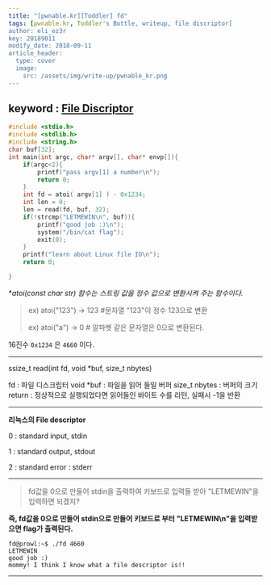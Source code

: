 ```yaml
---
title: "[pwnable.kr][Toddler] fd"
tags: [pwnable.kr, Toddler's Bottle, writeup, file discriptor]
author: eli_ez3r
key: 20189011
modify_date: 2018-09-11
article_header:
  type: cover
  image:
    src: /assets/img/write-up/pwnable_kr.png
---
```


## keyword : <u>File Discriptor</u>

```c
#include <stdio.h>
#include <stdlib.h>
#include <string.h>
char buf[32];
int main(int argc, char* argv[], char* envp[]){
	if(argc<2){
		printf("pass argv[1] a number\n");
		return 0;
	}
	int fd = atoi( argv[1] ) - 0x1234;
	int len = 0;
	len = read(fd, buf, 32);
	if(!strcmp("LETMEWIN\n", buf)){
		printf("good job :)\n");
		system("/bin/cat flag");
		exit(0);
	}
	printf("learn about Linux file IO\n");
	return 0;

}
```

**atoi(const char *str)  함수는 스트링 값을 정수 값으로 변환시켜 주는 함수이다.**

> ex) atoi("123") -> 123    #문자열 "123"이 정수 123으로 변환
>
> ex) atoi("a") -> 0	# 알파벳 같은 문자열은 0으로 변환된다.

16진수 `0x1234` 은 `4660` 이다.

-----

ssize_t read(int fd, void *buf, size_t nbytes)

fd : 파일 디스크립터
void *buf :  파일을 읽어 들일 버퍼
size_t nbytes : 버퍼의 크기
return : 정상적으로 실행되었다면 읽어들인 바이트 수를 리턴, 실패시 -1을 반환

-----

**리눅스의 File descriptor**

0 : standard input, stdin

1 : standard output, stdout

2 : standard error : stderr

-----

> fd값을 0으로 만들어 stdin을 출력하여 키보드로 입력들 받아 "LETMEWIN"을 입력하면 되겠지?



**즉, fd값을 0으로 만들어 stdin으로 만들어 키보드로 부터 "LETMEWIN\n"을 입력받으면 flag가 출력된다.**



`````
fd@prowl:~$ ./fd 4660
LETMEWIN
good job :)
mommy! I think I know what a file descriptor is!!
`````

-----